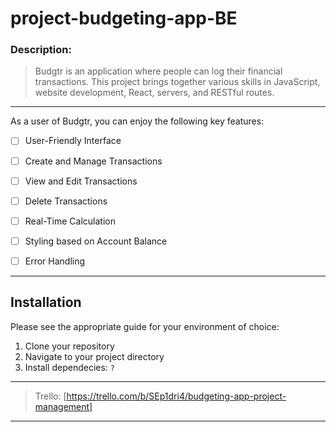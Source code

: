 # project-budgeting-app-BE

### Description:

> Budgtr is an application where people can log their financial transactions. This project brings together various skills in JavaScript, website development, React, servers, and RESTful routes.

---

As a user of Budgtr, you can enjoy the following key features:

- [ ] User-Friendly Interface

- [ ] Create and Manage Transactions

- [ ] View and Edit Transactions

- [ ] Delete Transactions

- [ ] Real-Time Calculation

- [ ] Styling based on Account Balance

- [ ] Error Handling

---

## Installation

Please see the appropriate guide for your environment of choice:

1. Clone your repository
2. Navigate to your project directory
3. Install dependecies: `?`

---

> Trello: [https://trello.com/b/SEp1dri4/budgeting-app-project-management]

---
